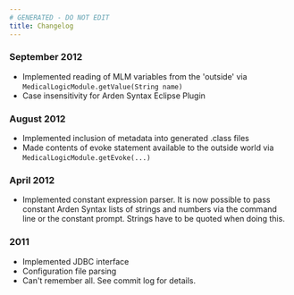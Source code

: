 ```yaml
---
# GENERATED - DO NOT EDIT
title: Changelog
---
```

### September 2012

* Implemented reading of MLM variables from the 'outside' via `MedicalLogicModule.getValue(String name)`
* Case insensitivity for Arden Syntax Eclipse Plugin

### August 2012

* Implemented inclusion of metadata into generated .class files
* Made contents of evoke statement available to the outside world via `MedicalLogicModule.getEvoke(...)`

### April 2012

* Implemented constant expression parser. It is now possible to pass constant Arden Syntax lists of strings
  and numbers via the command line or the constant prompt. Strings have to be quoted when doing this.

### 2011

* Implemented JDBC interface
* Configuration file parsing
* Can't remember all. See commit log for details.
